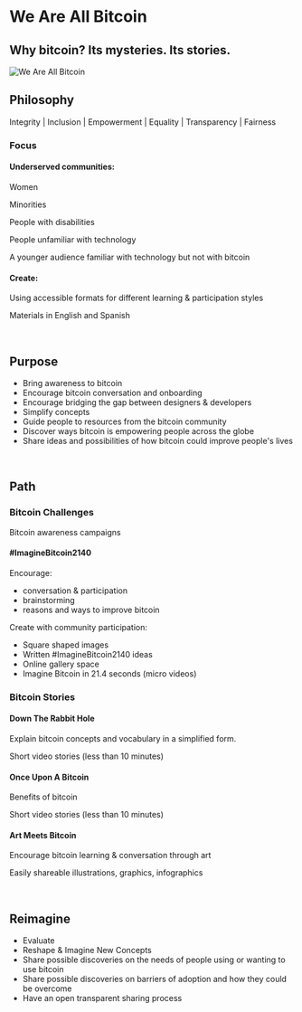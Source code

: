 <h1>We Are All Bitcoin</h1>
<h2>Why bitcoin? Its mysteries. Its stories.</h2>
<img src="https://onyxandalexa.com/images/bitcoin/we-are-all-bitcoin/we-are-all-bitcoin.png" alt="We Are All Bitcoin" title="We Are All Bitcoin"/>
<h2>Philosophy</h2>
<p>Integrity | Inclusion | Empowerment | Equality | Transparency | Fairness</p>
<h3>Focus</h3>
<h4>Underserved communities:</h4>
<p>Women</p>
<p>Minorities</p>
<p>People with disabilities</p>
<p>People unfamiliar with technology</p>
<p>A younger audience familiar with technology but not with bitcoin</p>
<h4>Create:</h4>
<p>Using accessible formats for different learning & participation styles</p>
<p>Materials in English and Spanish</p>
<br>

<h2>Purpose</h2>
<ul>
  <li>Bring awareness to bitcoin</li>
  <li>Encourage bitcoin conversation and onboarding</li>
  <li>Encourage bridging the gap between designers & developers</li>
  <li>Simplify concepts</li>
  <li>Guide people to resources from the bitcoin community</li>
  <li>Discover ways bitcoin is empowering people across the globe</li>
  <li>Share ideas and possibilities of how bitcoin could improve people's lives</li>
</ul>
<br>
<h2>Path</h2>
<h3>Bitcoin Challenges</h3>
<p>Bitcoin awareness campaigns</p>
<h4>#ImagineBitcoin2140</h4>
<p>Encourage:</p>
<ul>
  <li>conversation & participation</li>
  <li>brainstorming</li>
  <li>reasons and ways to improve bitcoin</li>
</ul>
<p>Create with community participation:</p>
<ul>
  <li>Square shaped images</li>
  <li>Written #ImagineBitcoin2140 ideas</li>
  <li>Online gallery space</li>  
  <li>Imagine Bitcoin in 21.4 seconds (micro videos)</li>
</ul>
<h3>Bitcoin Stories</h3>
<h4>Down The Rabbit Hole</h4>
<p>Explain bitcoin concepts and vocabulary in a simplified form.</p>
<p>Short video stories (less than 10 minutes)</p>
<h4>Once Upon A Bitcoin</h4>
<p>Benefits of bitcoin</p>
<p>Short video stories (less than 10 minutes)</p>
<h4>Art Meets Bitcoin</h4>
<p>Encourage bitcoin learning & conversation through art</p>
<p>Easily shareable illustrations, graphics, infographics</p>
<br>
<h2>Reimagine</h2>
<ul>
  <li>Evaluate</li>
  <li>Reshape & Imagine New Concepts</li>
  <li>Share possible discoveries on the needs of people using or wanting to use bitcoin</li>
  <li>Share possible discoveries on barriers of adoption and how they could be overcome</li>
  <li>Have an open transparent sharing process</li>
</ul>
